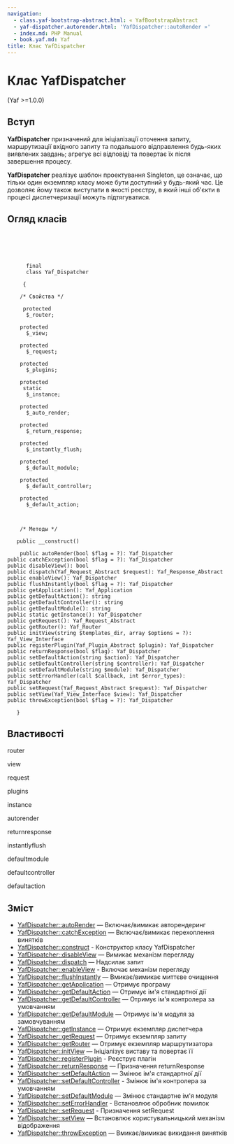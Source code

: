```yaml
---
navigation:
  - class.yaf-bootstrap-abstract.html: « YafBootstrapAbstract
  - yaf-dispatcher.autorender.html: 'YafDispatcher::autoRender »'
  - index.md: PHP Manual
  - book.yaf.md: Yaf
title: Клас YafDispatcher
---
```

# Клас YafDispatcher

(Yaf >=1.0.0)

## Вступ

**YafDispatcher** призначений для ініціалізації оточення запиту, маршрутизації вхідного запиту та подальшого відправлення будь-яких виявлених завдань; агрегує всі відповіді та повертає їх після завершення процесу.

**YafDispatcher** реалізує шаблон проектування Singleton, це означає, що тільки один екземпляр класу може бути доступний у будь-який час. Це дозволяє йому також виступати в якості реєстру, в який інші об'єкти в процесі диспетчеризації можуть підтягуватися.

## Огляд класів

```classsynopsis


    
    
     
      final
      class Yaf_Dispatcher
     
     {
    
    /* Свойства */
    
     protected
      $_router;

    protected
      $_view;

    protected
      $_request;

    protected
      $_plugins;

    protected
     static
      $_instance;

    protected
      $_auto_render;

    protected
      $_return_response;

    protected
      $_instantly_flush;

    protected
      $_default_module;

    protected
      $_default_controller;

    protected
      $_default_action;



    /* Методы */
    
   public __construct()

    public autoRender(bool $flag = ?): Yaf_Dispatcher
public catchException(bool $flag = ?): Yaf_Dispatcher
public disableView(): bool
public dispatch(Yaf_Request_Abstract $request): Yaf_Response_Abstract
public enableView(): Yaf_Dispatcher
public flushInstantly(bool $flag = ?): Yaf_Dispatcher
public getApplication(): Yaf_Application
public getDefaultAction(): string
public getDefaultController(): string
public getDefaultModule(): string
public static getInstance(): Yaf_Dispatcher
public getRequest(): Yaf_Request_Abstract
public getRouter(): Yaf_Router
public initView(string $templates_dir, array $options = ?): Yaf_View_Interface
public registerPlugin(Yaf_Plugin_Abstract $plugin): Yaf_Dispatcher
public returnResponse(bool $flag): Yaf_Dispatcher
public setDefaultAction(string $action): Yaf_Dispatcher
public setDefaultController(string $controller): Yaf_Dispatcher
public setDefaultModule(string $module): Yaf_Dispatcher
public setErrorHandler(call $callback, int $error_types): Yaf_Dispatcher
public setRequest(Yaf_Request_Abstract $request): Yaf_Dispatcher
public setView(Yaf_View_Interface $view): Yaf_Dispatcher
public throwException(bool $flag = ?): Yaf_Dispatcher

   }
```

## Властивості

router

view

request

plugins

instance

autorender

returnresponse

instantlyflush

defaultmodule

defaultcontroller

defaultaction

## Зміст

-   [YafDispatcher::autoRender](yaf-dispatcher.autorender.html) — Включає/вимикає авторендеринг
-   [YafDispatcher::catchException](yaf-dispatcher.catchexception.html) — Включає/вимикає перехоплення винятків
-   [YafDispatcher::construct](yaf-dispatcher.construct.html) - Конструктор класу YafDispatcher
-   [YafDispatcher::disableView](yaf-dispatcher.disableview.html) — Вимикає механізм перегляду
-   [YafDispatcher::dispatch](yaf-dispatcher.dispatch.html) — Надсилає запит
-   [YafDispatcher::enableView](yaf-dispatcher.enableview.html) - Включає механізм перегляду
-   [YafDispatcher::flushInstantly](yaf-dispatcher.flushinstantly.html) — Вмикає/вимикає миттєве очищення
-   [YafDispatcher::getApplication](yaf-dispatcher.getapplication.html) — Отримує програму
-   [YafDispatcher::getDefaultAction](yaf-dispatcher.getdefaultaction.html) — Отримує ім'я стандартної дії
-   [YafDispatcher::getDefaultController](yaf-dispatcher.getdefaultcontroller.html) — Отримує ім'я контролера за умовчанням
-   [YafDispatcher::getDefaultModule](yaf-dispatcher.getdefaultmodule.html) — Отримує ім'я модуля за замовчуванням
-   [YafDispatcher::getInstance](yaf-dispatcher.getinstance.html) — Отримує екземпляр диспетчера
-   [YafDispatcher::getRequest](yaf-dispatcher.getrequest.html) — Отримує екземпляр запиту
-   [YafDispatcher::getRouter](yaf-dispatcher.getrouter.html) — Отримує екземпляр маршрутизатора
-   [YafDispatcher::initView](yaf-dispatcher.initview.html) — Ініціалізує виставу та повертає її
-   [YafDispatcher::registerPlugin](yaf-dispatcher.registerplugin.html) - Реєструє плагін
-   [YafDispatcher::returnResponse](yaf-dispatcher.returnresponse.html) — Призначення returnResponse
-   [YafDispatcher::setDefaultAction](yaf-dispatcher.setdefaultaction.html) — Змінює ім'я стандартної дії
-   [YafDispatcher::setDefaultController](yaf-dispatcher.setdefaultcontroller.html) - Змінює ім'я контролера за умовчанням
-   [YafDispatcher::setDefaultModule](yaf-dispatcher.setdefaultmodule.html) — Змінює стандартне ім'я модуля
-   [YafDispatcher::setErrorHandler](yaf-dispatcher.seterrorhandler.html) - Встановлює обробник помилок
-   [YafDispatcher::setRequest](yaf-dispatcher.setrequest.html) - Призначення setRequest
-   [YafDispatcher::setView](yaf-dispatcher.setview.html) — Встановлює користувальницький механізм відображення
-   [YafDispatcher::throwException](yaf-dispatcher.throwexception.html) — Вмикає/вимикає викидання винятків

